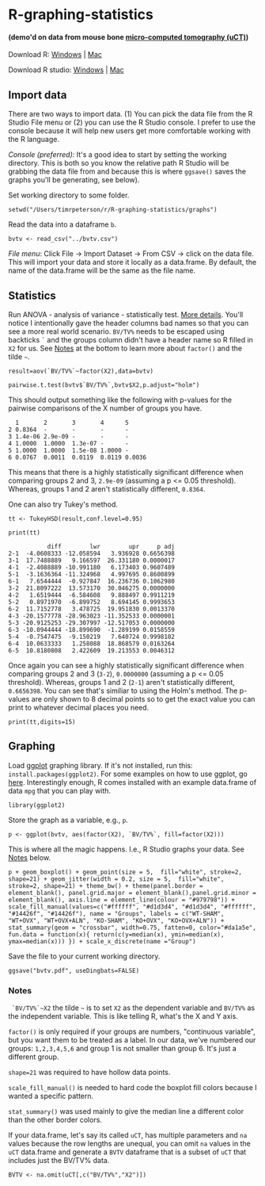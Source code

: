 # R-graphing-statistics 

#### (demo'd on data from mouse bone [micro-computed tomography (uCT)](http://www.musculoskeletalcore.wustl.edu/content/Core/2976/B-Structure-and-Strength-Core/Services/Technical-Notes-and-Presentations.aspx))

Download R: [Windows](https://cran.r-project.org/bin/windows/base/R-3.5.1-win.exe) | [Mac](https://cran.r-project.org/bin/macosx/R-3.5.1.pkg)

Download R studio: [Windows](https://download1.rstudio.org/RStudio-1.1.456.exe) | [Mac](https://download1.rstudio.org/RStudio-1.1.456.dmg)

## Import data

There are two ways to import data. (1) You can pick the data file from the R Studio File menu or (2) you can use the R Studio console. I prefer to use the console because it will help new users get more comfortable working with the R language. 

*Console (preferred):* It's a good idea to start by setting the working directory. This is both so you know the relative path R Studio will be grabbing the data file from and because this is where `ggsave()` saves the graphs you'll be generating, see below).

Set working directory to some folder.

`setwd("/Users/timrpeterson/r/R-graphing-statistics/graphs")`

Read the data into a dataframe `b`.

`bvtv <- read_csv("../bvtv.csv")`

*File menu*: Click File -> Import Dataset -> From CSV -> click on the data file. This will import your data and store it locally as a data.frame. By default, the name of the data.frame will be the same as the file name.

## Statistics

Run ANOVA - analysis of variance - statistically test. [More details](https://github.com/tim-peterson/R-graphing-statistics/blob/master/Analysis%20of%20variance.pdf). You'll notice I intentionally gave the header columns bad names so that you can see a more real world scenario. `BV/TV%` needs to be escaped using backticks `` ` `` and the groups column didn't have a header name so R filled in `X2` for us. See [Notes](#notes) at the bottom to learn more about `factor()` and the tilde `~`.

``result=aov(`BV/TV%`~factor(X2),data=bvtv)``

``pairwise.t.test(bvtv$`BV/TV%`,bvtv$X2,p.adjust="holm")``

This should output something like the following with p-values for the pairwise comparisons of the X number of groups you have.

	  1       2       3       4      5     
	2 0.8364  -       -       -      -     
	3 1.4e-06 2.9e-09 -       -      -     
	4 1.0000  1.0000  1.3e-07 -      -     
	5 1.0000  1.0000  1.5e-08 1.0000 -     
	6 0.0767  0.0011  0.0119  0.0119 0.0036

This means that there is a highly statistically significant difference when comparing groups 2 and 3, `2.9e-09` (assuming a p <= 0.05 threshold). Whereas, groups 1 and 2 aren't statistically different, `0.8364`. 	

One can also try Tukey's method. 

`tt <- TukeyHSD(result,conf.level=0.95)`

`print(tt)`

	           diff        lwr        upr     p adj
	2-1  -4.0608333 -12.058594   3.936928 0.6656398
	3-1  17.7488889   9.166597  26.331180 0.0000017
	4-1  -2.4088889 -10.991180   6.173403 0.9607489
	5-1  -3.1636364 -11.324968   4.997695 0.8600899
	6-1   7.6544444  -0.927847  16.236736 0.1062980
	3-2  21.8097222  13.573170  30.046275 0.0000000
	4-2   1.6519444  -6.584608   9.888497 0.9911219
	5-2   0.8971970  -6.899752   8.694145 0.9993653
	6-2  11.7152778   3.478725  19.951830 0.0013370
	4-3 -20.1577778 -28.963023 -11.352533 0.0000001
	5-3 -20.9125253 -29.307997 -12.517053 0.0000000
	6-3 -10.0944444 -18.899690  -1.289199 0.0158559
	5-4  -0.7547475  -9.150219   7.640724 0.9998102
	6-4  10.0633333   1.258088  18.868579 0.0163264
	6-5  10.8180808   2.422609  19.213553 0.0046312


Once again you can see a highly statistically significant difference when comparing groups 2 and 3 (`3-2`), `0.0000000` (assuming a p <= 0.05 threshold). Whereas, groups 1 and 2 (`2-1`) aren't statistically different, `0.6656398`. 	You can see that's similiar to using the Holm's method. The p-values are only shown to 8 decimal points so to get the exact value you can print to whatever decimal places you need. 

`print(tt,digits=15)`

## Graphing

Load [ggplot](https://cran.r-project.org/web/packages/ggplot2/index.html) graphing library. If it's not installed, run this: `install.packages(ggplot2)`. For some examples on how to use ggplot, go [here](https://ggplot2.tidyverse.org/reference/geom_boxplot.html#examples). Interestingly enough, R comes installed with an example data.frame of data `mpg` that you can play with.

`library(ggplot2)`  

Store the graph as a variable, e.g., `p`.

``p <- ggplot(bvtv, aes(factor(X2), `BV/TV%`, fill=factor(X2)))``

This is where all the magic happens. I.e., R Studio graphs your data. See [Notes](#notes) below.


	p + geom_boxplot() + geom_point(size = 5,  fill="white", stroke=2, shape=21) + geom_jitter(width = 0.2, size = 5,  fill="white", stroke=2, shape=21) + theme_bw() + theme(panel.border = element_blank(), panel.grid.major = element_blank(),panel.grid.minor = element_blank(), axis.line = element_line(colour = "#979798")) + scale_fill_manual(values=c("#ffffff", "#d1d3d4", "#d1d3d4", "#ffffff", "#14426f", "#14426f"), name = "Groups", labels = c("WT-SHAM", "WT+OVX", "WT+OVX+ALN", "KO-SHAM", "KO+OVX", "KO+OVX+ALN")) + stat_summary(geom = "crossbar", width=0.75, fatten=0, color="#da1a5e", fun.data = function(x){ return(c(y=median(x), ymin=median(x), ymax=median(x))) }) + scale_x_discrete(name ="Group")


Save the file to your current working directory. 

`ggsave("bvtv.pdf", useDingbats=FALSE)`

### Notes

`` `BV/TV%`~X2`` the tilde `~` is to set `X2` as the dependent variable and `BV/TV%` as the independent variable. This is like telling R, what's the X and Y axis.

`factor()` is only required if your groups are numbers, "continuous variable", but you want them to be treated as a label. In our data, we've numbered our groups: `1,2,3,4,5,6` and group 1 is not smaller than group 6. It's just a different group. 

`shape=21` was required to have hollow data points. 

`scale_fill_manual()` is needed to hard code the boxplot fill colors because I wanted a specific pattern.

`stat_summary()` was used mainly to give the median line a different color than the other border colors.


If your data.frame, let's say its called `uCT`, has multiple parameters and `na` values because the row lengths are unequal, you can omit `na` values in the `uCT` data.frame and generate a `BVTV` dataframe that is a subset of `uCT` that includes just the BV/TV% data.

`BVTV <- na.omit(uCT[,c("BV/TV%","X2")])`

